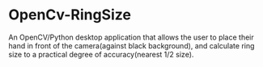 # OpenCv-RingSize
An OpenCV/Python desktop application that allows the user to place their hand in front of the camera(against black background), and calculate ring size to a practical degree of accuracy(nearest 1/2 size).
